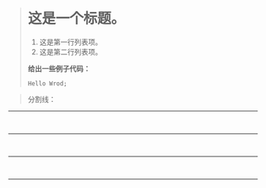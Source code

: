 > # 这是一个标题。
> 
> 1.   这是第一行列表项。
> 2.   这是第二行列表项。
> 
> **给出一些例子代码：**
> 
>     Hello Wrod;

> 分割线：
* * *
​
***
​
*****
​
- - -
​
---------------------------------------